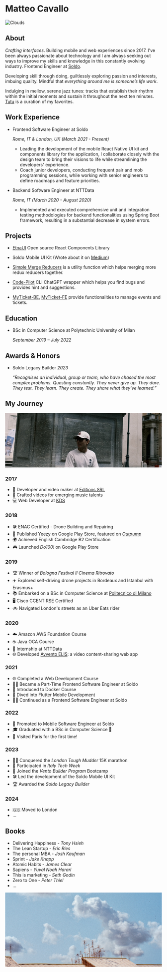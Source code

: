 # Matteo Cavallo

![Clouds](./images/clouds-1.JPG)

## About

_Crafting interfaces_. Building mobile and web experiences since 2017. I've been always passionate about technology and I am always seeking out ways to improve my skills and knowledge in this constantly evolving industry. Frontend Engineer at [Soldo](https://www.soldo.com/en-gb/).

Developing skill through doing, guiltlessly exploring passion and interests, imbuing quality. Mindful that _everything around me is someone’s life work_.

Indulging in mellow, serene jazz tunes: tracks that establish their rhythm within the initial moments and sustain it throughout the next ten minutes. [Tutu](https://open.spotify.com/playlist/37i9dQZF1E8E9TytigkU3f?si=9d6b6caecb2a4965) is a curation of my favorites.

## Work Experience

- Frontend Software Engineer at Soldo

  _Rome, IT & London, UK (March 2021 - Present)_

  - Leading the development of the mobile React Native UI kit and components library for the application, I collaborate closely with the design team to bring their visions to life while streamlining the developers' experience.
  - Coach junior developers, conducting frequent pair and mob programming sessions, while working with senior engineers to define roadmaps and feature priorities.

- Backend Software Engineer at NTTData

  _Rome, IT (March 2020 - August 2020)_

  - Implemented and executed comprehensive unit and integration testing
    methodologies for backend functionalities using Spring Boot framework,
    resulting in a substantial decrease in system errors.

## Projects

- [EtnaUI](https://github.com/matteomad1011/etna-ui?tab=readme-ov-file)
  Open source React Components Library

- Soldo Mobile UI Kit (Wrote about it on [Medium](https://medium.com/@m.cavallo1011/a-journey-in-monorepo-architecture-for-a-react-native-ui-kit-part-1-inception-a7298171f689))

- [Simple Merge Reducers](https://www.npmjs.com/package/simple-merge-reducers)
  is a utility function which helps merging more redux reducers together.

- [Code-Pilot](https://www.npmjs.com/package/simple-merge-reducers)
  CLI ChatGPT wrapper which helps you find bugs and provides hint and suggestions.

- [MyTicket-BE](https://github.com/matteo-cavallo/myticket-be), [MyTicket-FE](https://github.com/matteo-cavallo/myticket-fe) provide functionalities to manage events and tickets.

## Education

- BSc in Computer Science at Polytechnic University of Milan

  _September 2019 – July 2022_

## Awards & Honors

- Soldo Legacy Builder
  _2023_

  _“Recognises an individual, group or team, who have chased the most complex problems. Questing constantly. They never give up. They dare. They test. They learn. They create. They share what they've learned.”_

## My Journey

![Matteo Cavallo](./images/hero.jpg)

### 2017

- 🎥 Developer and video maker at [Editions SRL](https://www.editions.it/)
- 🎵 Crafted videos for emerging music talents
- 💻 Web Developer at [KDS](https://www.konsol.it)

### 2018

- 🛠️ ENAC Certified - Drone Building and Repairing
- 📱 Published Yeezy on Google Play Store, featured on [_Outpump_](https://www.instagram.com/outpump/)
- 🌍 Achieved English Cambridge B2 Certification
- 🎮 Launched _Do100!_ on Google Play Store

### 2019

- 🏆 Winner of _Bologna Festival Il Cinema Ritrovato_
- ✈️ Explored self-driving drone projects in Bordeaux and Istanbul with Erasmus+
- 📚 Embarked on a BSc in Computer Science at [Politecnico di Milano](https://www.polimi.it/)
- 🖥️ Cisco CCENT RSE Certified
- 🚲 Navigated London's streets as an Uber Eats rider

### 2020

- ☁️ Amazon AWS Foundation Course
- ☕ Java OCA Course
- 💼 Internship at NTTData
- 🌐 Developed [Avvento ELIS](https://github.com/matteo-cavallo/avvento-elis): a video content-sharing web app

### 2021

- 🌐 Completed a Web Development Course
- 👨‍💻 Became a Part-Time Frontend Software Engineer at Soldo
- 🐳 Introduced to Docker Course
- 📱 Dived into Flutter Mobile Development
- 👨‍💻 Continued as a Frontend Software Engineer at Soldo

### 2022

- 📱 Promoted to Mobile Software Engineer at Soldo
- 🎓 Graduated with a BSc in Computer Science 🎉
- 🗼 Visited Paris for the first time!

### 2023

- 🏃‍♂️ Conquered the _London Tough Mudder_ 15K marathon
- 🚀 Participated in _Italy Tech Week_
- 🚀 Joined the _Vento Builder Program_ Bootcamp
- 🛠️ Led the development of the Soldo Mobile UI Kit
- 🏆 Awarded the _Soldo Legacy Builder_

### 2024

- 🇬🇧 Moved to London
- ...

## Books

- Delivering Happiness - _Tony Hsieh_
- The Lean Startup - _Eric Ries_
- The personal MBA - _Josh Kaufman_
- Sprint - *Jake Knapp*
- Atomic Habits - *James Clear*
- Sapiens - *Yuval Noah Harari*
- This is marketing - *Seth Godin*
- Zero to One - *Peter Thiel*
- ...

![Clouds](./images/clouds-2.jpg)
